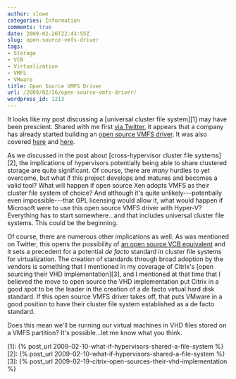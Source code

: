 ```yaml
---
author: slowe
categories: Information
comments: true
date: 2009-02-26T22:43:55Z
slug: open-source-vmfs-driver
tags:
- Storage
- VCB
- Virtualization
- VMFS
- VMware
title: Open Source VMFS Driver
url: /2009/02/26/open-source-vmfs-driver/
wordpress_id: 1213
---
```


It looks like my post discussing a [universal cluster file system][1] may have been prescient. Shared with me first [via Twitter](http://twitter.com/rbrambley/statuses/1253835920), it appears that a company has already started building an [open source VMFS driver](http://code.google.com/p/vmfs/). It was also covered [here](http://vmetc.com/2009/02/26/fluid-operations-ecloudmanager-provides-open-source-vmfs-driver/) and [here](http://blog.core-it.com.au/?p=416).

As we discussed in the post about [cross-hypervisor cluster file systems][2], the implications of hypervisors potentially being able to share clustered storage are quite significant. Of course, there are _many_ hurdles to yet overcome, but what if this project develops and matures and becomes a valid tool? What will happen if open source Xen adopts VMFS as their cluster file system of choice? And although it's quite unlikely---potentially even impossible---that GPL licensing would allow it, what would happen if Microsoft were to use this open source VMFS driver with Hyper-V? Everything has to start somewhere...and that includes universal cluster file systems. This could be the beginning.

Of course, there are numerous other implications as well. As was mentioned on Twitter, this opens the possibility of [an open source VCB equivalent](http://twitter.com/vseanclark/statuses/1254225163) and it sets a precedent for a potential _de facto_ standard in cluster file systems for virtualization. The creation of standards through broad adoption by the vendors is something that I mentioned in my coverage of Citrix's [open sourcing their VHD implementation][3], and I mentioned at that time that I believed the move to open source the VHD implementation put Citrix in a good spot to be the leader in the creation of a de facto virtual hard disk standard. If this open source VMFS driver takes off, that puts VMware in a good position to have their cluster file system established as a de facto standard.

Does this mean we'll be running our virtual machines in VHD files stored on a VMFS partition? It's possible...let me know what you think.

[1]: {% post_url 2009-02-10-what-if-hypervisors-shared-a-file-system %}
[2]: {% post_url 2009-02-10-what-if-hypervisors-shared-a-file-system %}
[3]: {% post_url 2009-02-19-citrix-open-sources-their-vhd-implementation %}
